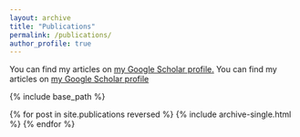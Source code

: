 ```yaml
---
layout: archive
title: "Publications"
permalink: /publications/
author_profile: true
---
```


You can find my articles on <u><a href="{{https://scholar.google.com/citations?user=5Bk9qNYAAAAJ&hl=en}}">my Google Scholar profile</a>.</u>
You can find my articles on [my Google Scholar profile](https://scholar.google.com/citations?user=5Bk9qNYAAAAJ&hl=en)

{% include base_path %}

{% for post in site.publications reversed %}
  {% include archive-single.html %}
{% endfor %}

